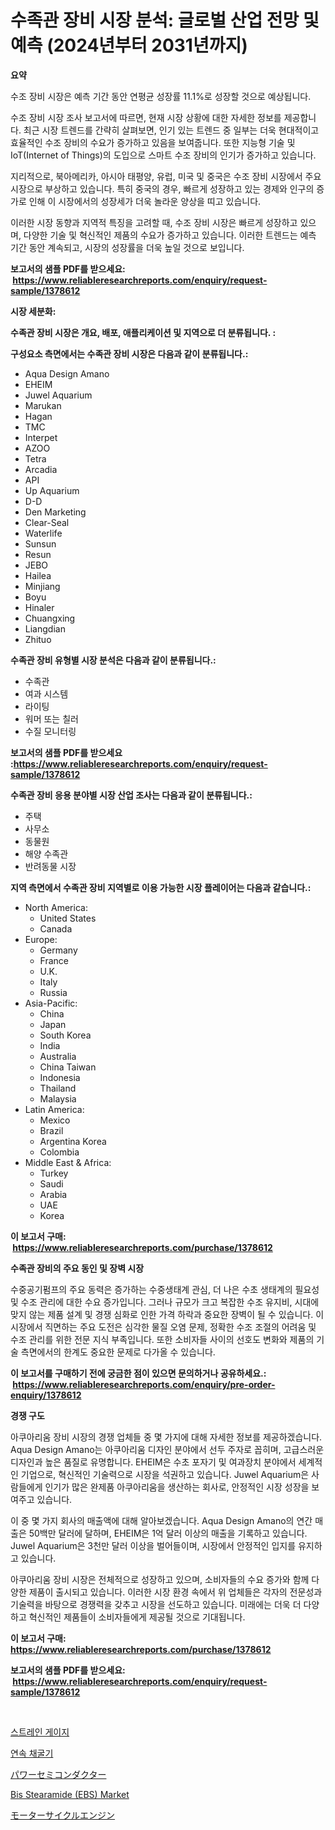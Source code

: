<p><h1>수족관 장비 시장 분석: 글로벌 산업 전망 및 예측 (2024년부터 2031년까지)</h1></p><p><strong>요약</strong></p>
<p><p>수조 장비 시장은 예측 기간 동안 연평균 성장률 11.1%로 성장할 것으로 예상됩니다. </p><p>수조 장비 시장 조사 보고서에 따르면, 현재 시장 상황에 대한 자세한 정보를 제공합니다. 최근 시장 트렌드를 간략히 살펴보면, 인기 있는 트렌드 중 일부는 더욱 현대적이고 효율적인 수조 장비의 수요가 증가하고 있음을 보여줍니다. 또한 지능형 기술 및 IoT(Internet of Things)의 도입으로 스마트 수조 장비의 인기가 증가하고 있습니다.</p><p>지리적으로, 북아메리카, 아시아 태평양, 유럽, 미국 및 중국은 수조 장비 시장에서 주요 시장으로 부상하고 있습니다. 특히 중국의 경우, 빠르게 성장하고 있는 경제와 인구의 증가로 인해 이 시장에서의 성장세가 더욱 놀라운 양상을 띠고 있습니다.</p><p>이러한 시장 동향과 지역적 특징을 고려할 때, 수조 장비 시장은 빠르게 성장하고 있으며, 다양한 기술 및 혁신적인 제품의 수요가 증가하고 있습니다. 이러한 트렌드는 예측 기간 동안 계속되고, 시장의 성장률을 더욱 높일 것으로 보입니다.</p></p>
<p><strong>보고서의 샘플 PDF를 받으세요: &nbsp;<a href="https://www.reliableresearchreports.com/enquiry/request-sample/1378612">https://www.reliableresearchreports.com/enquiry/request-sample/1378612</a></strong></p>
<p><strong>시장 세분화:</strong></p>
<p><strong> 수족관 장비 시장은 개요, 배포, 애플리케이션 및 지역으로 더 분류됩니다. :</strong></p>
<p><strong>구성요소 측면에서는 수족관 장비 시장은 다음과 같이 분류됩니다.:</strong></p>
<p><ul><li>Aqua Design Amano</li><li>EHEIM</li><li>Juwel Aquarium</li><li>Marukan</li><li>Hagan</li><li>TMC</li><li>Interpet</li><li>AZOO</li><li>Tetra</li><li>Arcadia</li><li>API</li><li>Up Aquarium</li><li>D-D</li><li>Den Marketing</li><li>Clear-Seal</li><li>Waterlife</li><li>Sunsun</li><li>Resun</li><li>JEBO</li><li>Hailea</li><li>Minjiang</li><li>Boyu</li><li>Hinaler</li><li>Chuangxing</li><li>Liangdian</li><li>Zhituo</li></ul></p>
<p><strong> 수족관 장비 유형별 시장 분석은 다음과 같이 분류됩니다.:</strong></p>
<p><ul><li>수족관</li><li>여과 시스템</li><li>라이팅</li><li>워머 또는 칠러</li><li>수질 모니터링</li></ul></p>
<p><strong>보고서의 샘플 PDF를 받으세요 :<a href="https://www.reliableresearchreports.com/enquiry/request-sample/1378612">https://www.reliableresearchreports.com/enquiry/request-sample/1378612</a></strong></p>
<p><strong> 수족관 장비 응용 분야별 시장 산업 조사는 다음과 같이 분류됩니다.:</strong></p>
<p><ul><li>주택</li><li>사무소</li><li>동물원</li><li>해양 수족관</li><li>반려동물 시장</li></ul></p>
<p><strong>지역 측면에서 수족관 장비 지역별로 이용 가능한 시장 플레이어는 다음과 같습니다.:</strong></p>
<p><ul>
    <li>
        North America:
        <ul>
            <li>United States</li>
            <li>Canada</li>
        </ul>
    </li>
    <li>
        Europe:
        <ul>
            <li>Germany</li>
            <li>France</li>
            <li>U.K.</li>
            <li>Italy</li>
            <li>Russia</li>
        </ul>
    </li>
    <li>
        Asia-Pacific:
        <ul>
            <li>China</li>
            <li>Japan</li>
            <li>South Korea</li>
            <li>India</li>
            <li>Australia</li>
            <li>China Taiwan</li>
            <li>Indonesia</li>
            <li>Thailand</li>
            <li>Malaysia</li>
        </ul>
    </li>
    <li>
        Latin America:
        <ul>
            <li>Mexico</li>
            <li>Brazil</li>
            <li>Argentina Korea</li>
            <li>Colombia</li>
        </ul>
    </li>
    <li>
        Middle East & Africa:
        <ul>
            <li>Turkey</li>
            <li>Saudi</li>
            <li>Arabia</li>
            <li>UAE</li>
            <li>Korea</li>
        </ul>
    </li>
    </ul></p>
<p><strong>이 보고서 구매: &nbsp;<a href="https://www.reliableresearchreports.com/purchase/1378612">https://www.reliableresearchreports.com/purchase/1378612</a></strong></p>
<p><strong>수족관 장비의 주요 동인 및 장벽 시장</strong></p>
<p><p>수중공기펌프의 주요 동력은 증가하는 수중생태계 관심, 더 나은 수초 생태계의 필요성 및 수조 관리에 대한 수요 증가입니다. 그러나 규모가 크고 복잡한 수조 유지비, 시대에 맞지 않는 제품 설계 및 경쟁 심화로 인한 가격 하락과 중요한 장벽이 될 수 있습니다. 이 시장에서 직면하는 주요 도전은 심각한 물질 오염 문제, 정확한 수조 조절의 어려움 및 수조 관리를 위한 전문 지식 부족입니다. 또한 소비자들 사이의 선호도 변화와 제품의 기술 측면에서의 한계도 중요한 문제로 다가올 수 있습니다.</p></p>
<p><strong>이 보고서를 구매하기 전에 궁금한 점이 있으면 문의하거나 공유하세요.: &nbsp;<a href="https://www.reliableresearchreports.com/enquiry/pre-order-enquiry/1378612">https://www.reliableresearchreports.com/enquiry/pre-order-enquiry/1378612</a></strong></p>
<p><strong>경쟁 구도</strong></p>
<p><p>아쿠아리움 장비 시장의 경쟁 업체들 중 몇 가지에 대해 자세한 정보를 제공하겠습니다. Aqua Design Amano는 아쿠아리움 디자인 분야에서 선두 주자로 꼽히며, 고급스러운 디자인과 높은 품질로 유명합니다. EHEIM은 수초 포자기 및 여과장치 분야에서 세계적인 기업으로, 혁신적인 기술력으로 시장을 석권하고 있습니다. Juwel Aquarium은 사람들에게 인기가 많은 완제품 아쿠아리움을 생산하는 회사로, 안정적인 시장 성장을 보여주고 있습니다.</p><p>이 중 몇 가지 회사의 매출액에 대해 알아보겠습니다. Aqua Design Amano의 연간 매출은 50백만 달러에 달하며, EHEIM은 1억 달러 이상의 매출을 기록하고 있습니다. Juwel Aquarium은 3천만 달러 이상을 벌어들이며, 시장에서 안정적인 입지를 유지하고 있습니다.</p><p>아쿠아리움 장비 시장은 전체적으로 성장하고 있으며, 소비자들의 수요 증가와 함께 다양한 제품이 출시되고 있습니다. 이러한 시장 환경 속에서 위 업체들은 각자의 전문성과 기술력을 바탕으로 경쟁력을 갖추고 시장을 선도하고 있습니다. 미래에는 더욱 더 다양하고 혁신적인 제품들이 소비자들에게 제공될 것으로 기대됩니다.</p></p>
<p><strong>이 보고서 구매: &nbsp; <a href="https://www.reliableresearchreports.com/purchase/1378612">https://www.reliableresearchreports.com/purchase/1378612</a></strong></p>
<p><strong>보고서의 샘플 PDF를 받으세요: &nbsp;<a href="https://www.reliableresearchreports.com/enquiry/request-sample/1378612">https://www.reliableresearchreports.com/enquiry/request-sample/1378612</a></strong><strong></strong></p>
<p>&nbsp;</p>
<p><p><a href="https://medium.com/@bobbykihnyt57786/%EC%8A%A4%ED%8A%B8%EB%A0%88%EC%9D%B8-%EA%B2%8C%EC%9D%B4%EC%A7%80-%EC%8B%9C%EC%9E%A5-%EA%B7%9C%EB%AA%A8-cagr-%ED%8A%B8%EB%A0%8C%EB%93%9C-2024-2030-bd5b02296f61">스트레인 게이지</a></p><p><a href="https://github.com/vsckjg50460/Market-Research-Report-List-1/blob/main/2134248647.md">연속 채굴기</a></p><p><a href="https://medium.com/@rebekaanderson14/%E3%83%91%E3%83%AF%E3%83%BC%E3%82%BB%E3%83%9F%E3%82%B3%E3%83%B3%E3%83%80%E3%82%AF%E3%82%BF%E5%B8%82%E5%A0%B4%E3%81%AE%E6%8C%87%E6%A8%99%E3%82%92%E8%A7%A3%E8%AA%AD%E3%81%99%E3%82%8B-%E5%B8%82%E5%A0%B4%E3%82%B7%E3%82%A7%E3%82%A2-%E3%83%88%E3%83%AC%E3%83%B3%E3%83%89-%E6%88%90%E9%95%B7%E3%83%91%E3%82%BF%E3%83%BC%E3%83%B3-11b77b899cad">パワーセミコンダクター</a></p><p><a href="https://github.com/abdelrhmankishk22/Market-Research-Report-List-3/blob/main/bis-stearamide-ebs-market.md">Bis Stearamide (EBS) Market</a></p><p><a href="https://github.com/lrlmopnhwd79300/Market-Research-Report-List-1/blob/main/1755124955.md">モーターサイクルエンジン</a></p></p>